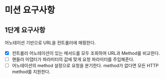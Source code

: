 # 미션 요구사항 

## 1단계 요구사항
어노테이션 기반으로 URL을 컨트롤러에 매핑한다.
- [x] 컨트롤러 어노테이션이 있는 메서드를 모두 조회하여 URL과 Method를 비교한다.  
- [ ] 핸들러 어댑터가 파라미터의 값에 맞게 요청 파라미터를 주입해준다.
- [ ] 어노테이션의 method 설정으로 요청을 분기한다. method가 없다면 모든 HTTP method를 지원한다.